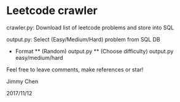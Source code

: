# Leetcode crawler

crawler.py: Download list of leetcode problems and store into SQL

output.py: Select (Easy/Medium/Hard) problem from SQL DB
* Format
** (Random) output.py
** (Choose difficulty) output.py easy/medium/hard

Feel free to leave comments, make references or star!

Jimmy Chen

2017/11/12